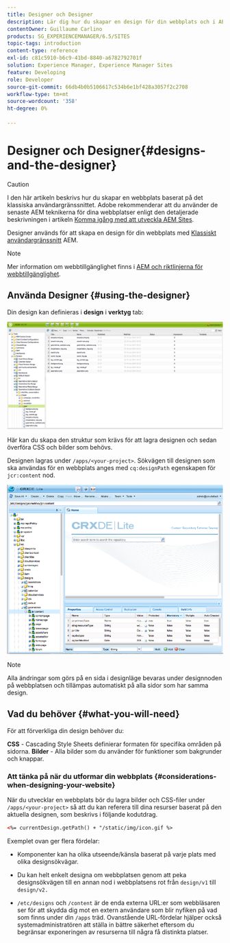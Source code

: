 ```yaml
---
title: Designer och Designer
description: Lär dig hur du skapar en design för din webbplats och i AEM med hjälp av Designer.
contentOwner: Guillaume Carlino
products: SG_EXPERIENCEMANAGER/6.5/SITES
topic-tags: introduction
content-type: reference
exl-id: c81c5910-b6c9-41bd-8840-a6782792701f
solution: Experience Manager, Experience Manager Sites
feature: Developing
role: Developer
source-git-commit: 66db4b0b5106617c534b6e1bf428a3057f2c2708
workflow-type: tm+mt
source-wordcount: '358'
ht-degree: 0%

---
```


# Designer och Designer{#designs-and-the-designer}

>[!CAUTION]
>
>I den här artikeln beskrivs hur du skapar en webbplats baserat på det klassiska användargränssnittet. Adobe rekommenderar att du använder de senaste AEM teknikerna för dina webbplatser enligt den detaljerade beskrivningen i artikeln [Komma igång med att utveckla AEM Sites](/help/sites-developing/getting-started.md).

Designer används för att skapa en design för din webbplats med [Klassiskt användargränssnitt](/help/release-notes/touch-ui-features-status.md) AEM.

>[!NOTE]
>
>Mer information om webbtillgänglighet finns i [AEM och riktlinjerna för webbtillgänglighet](/help/managing/web-accessibility.md).

## Använda Designer {#using-the-designer}

Din design kan definieras i **design** i **verktyg** tab:

![screen_shot_2012-02-01at30237pm](assets/screen_shot_2012-02-01at30237pm.png)

Här kan du skapa den struktur som krävs för att lagra designen och sedan överföra CSS och bilder som behövs.

Designen lagras under `/apps/<your-project>`. Sökvägen till designen som ska användas för en webbplats anges med `cq:designPath` egenskapen för `jcr:content` nod.

![chlimage_1-74](assets/chlimage_1-74a.png)

>[!NOTE]
>
>Alla ändringar som görs på en sida i designläge bevaras under designnoden på webbplatsen och tillämpas automatiskt på alla sidor som har samma design.

## Vad du behöver {#what-you-will-need}

För att förverkliga din design behöver du:

**CSS** - Cascading Style Sheets definierar formaten för specifika områden på sidorna.
**Bilder** - Alla bilder som du använder för funktioner som bakgrunder och knappar.

### Att tänka på när du utformar din webbplats {#considerations-when-designing-your-website}

När du utvecklar en webbplats bör du lagra bilder och CSS-filer under `/apps/<your-project>` så att du kan referera till dina resurser baserat på den aktuella designen, som beskrivs i följande kodutdrag.

```xml
<%= currentDesign.getPath() + "/static/img/icon.gif %>
```

Exemplet ovan ger flera fördelar:

* Komponenter kan ha olika utseende/känsla baserat på varje plats med olika designsökvägar.
* Du kan helt enkelt designa om webbplatsen genom att peka designsökvägen till en annan nod i webbplatsens rot från `design/v1` till `design/v2.`

* `/etc/designs` och `/content` är de enda externa URL:er som webbläsaren ser för att skydda dig mot en extern användare som blir nyfiken på vad som finns under din `/apps` träd. Ovanstående URL-fördelar hjälper också systemadministratören att ställa in bättre säkerhet eftersom du begränsar exponeringen av resurserna till några få distinkta platser.
